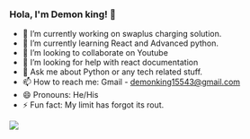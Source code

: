 ### Hola, I'm Demon king! 👋

- 🔭 I’m currently working on swaplus charging solution.
- 🌱 I’m currently learning React and Advanced python.
- 👯 I’m looking to collaborate on Youtube
- 🤔 I’m looking for help with react documentation
- 💬 Ask me about  Python or any tech related stuff.
- 📫 How to reach me: Gmail - demonking15543@gmail.com
- 😄 Pronouns: He/His
- ⚡ Fun fact: My limit has forgot its rout.


<img src="https://github-readme-stats.vercel.app/api?username=demonking15543&show_icons=true&title_color=ffffff&icon_color=bb2acf&text_color=daf7dc&bg_color=191919">

